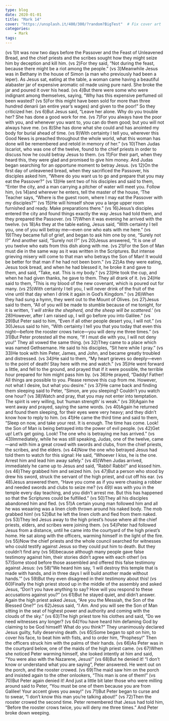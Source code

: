 ```yaml
---
type: blog
date: 2020-01-01
title: "Mark 14"
cover: "https://unsplash.it/400/300/?random?BigTest"  # Fix cover art
categories: 
    - Mark
tags:
---
```


(vs 1)It was now two days before the Passover and the Feast of Unleavened Bread, and the chief priests and the scribes sought how they might seize him by deception and kill him.  (vs 2)For they said, “Not during the feast, because there might be a riot among the people.”  (vs 3)Meanwhile Jesus was in Bethany in the house of Simon (a man who previously had been a leper). As Jesus sat, eating at the table, a woman came having a beautiful alabaster jar of expensive aromatic oil made using pure nard. She broke the jar and poured it over his head.  (vs 4)But there were some who were indignant among themselves, saying, “Why has this expensive perfumed oil been wasted?  (vs 5)For this might have been sold for more than three hundred denarii (an entire year’s wages) and given to the poor!” So they criticized her.  (vs 6)But Jesus said, “Leave her alone. Why do you trouble her? She has done a good work for me.  (vs 7)For you always have the poor with you, and whenever you want to, you can do them good; but you will not always have me.  (vs 8)She has done what she could and has anointed my body for burial ahead of time.  (vs 9)With certainty I tell you, wherever this Good News is preached throughout the whole world, what this woman has done will be remembered and retold in memory of her.”  (vs 10)Then Judas Iscariot, who was one of the twelve, found to the chief priests in order to discuss how he could betray Jesus to them.  (vs 11)For their part, when they heard this, they were glad and promised to give him money. And Judas began searching for an opportune moment to betray Jesus.  (vs 12)On the first day of unleavened bread, when they sacrificed the Passover, his disciples asked him, “Where do you want us to go and prepare that you may eat the Passover?”  (vs 13)He sent two of his disciples and said to them, “Enter the city, and a man carrying a pitcher of water will meet you. Follow him,  (vs 14)and wherever he enters, tell the master of the house, ‘The Teacher says, “Where is the guest room, where I may eat the Passover with my disciples?”’  (vs 15)He will himself show you a large upper room furnished and ready. Make preparations there.”  (vs 16)Jesus’s disciples entered the city and found things exactly the way Jesus had told them, and they prepared the Passover.  (vs 17)When it was evening he arrived with the twelve.  (vs 18)As they at the table eating, Jesus said, “With certainty I tell you, one of you will betray me—even one who eats with me here.”  (vs 19)They became full of grief, and began to ask him one by one, “Surely not I?” And another said, “Surely not I?”  (vs 20)Jesus answered, “It is one of you twelve who eats from this dish along with me.  (vs 21)For the Son of Man must die in the same way as it was written in the Scriptures. But intense grieving misery will come to that man who betrays the Son of Man! It would be better for that man if he had not been born.”  (vs 22)As they were eating, Jesus took bread, and when he had blessed it, he broke it and gave to them, and said, “Take, eat. This is my body.”  (vs 23)He took the cup, and when he had given thanks, he gave to them. They all drank of it.  (vs 24)He said to them, “This is my blood of the new covenant, which is poured out for many.  (vs 25)With certainty I tell you, I will never drink of the fruit of the vine until that day when I drink it again in God’s Kingdom.”  (vs 26)When they had sung a hymn, they went out to the Mount of Olives.  (vs 27)Jesus said to them, “All of you will be made to stumble because of me tonight, for it is written, *‘I will strike the shepherd, and the sheep will be scattered.’*  (vs 28)However, after I am raised up, I will go before you into Galilee.”  (vs 29)But Peter said to him, “Even if all other people desert you, I will not.”  (vs 30)Jesus said to him, “With certainty I tell you that you today that even this night—before the rooster crows twice—you will deny me three times.”  (vs 31)But Peter protested all the more, “If I must die with you, I will not deny you!” They all vowed the same thing.  (vs 32)They came to a place which was named Gethsemane. He said to his disciples, “Sit here while I pray.”  (vs 33)He took with him Peter, James, and John, and became greatly troubled and distressed.  (vs 34)He said to them, “My heart grieves so deeply—even to the point of death! Stay here with me and watch.”  (vs 35)He went forward a little, and fell to the ground, and prayed that if it were possible, the terrible hour prepared for him might pass him by.  (vs 36)He prayed, “Daddy! Father! All things are possible to you. Please remove this cup from me. However, not what I desire, but what you desire.”  (vs 37)He came back and finding them sleeping said to Peter, “Simon, are you sleeping? Couldn’t you watch one hour?  (vs 38)Watch and pray, that you may not enter into temptation. The spirit is very willing, but ‘human strength’ is weak.”  (vs 39)Again he went away and prayed, saying the same words.  (vs 40)Again he returned and found them sleeping, for their eyes were very heavy; and they didn’t know how to reply to him.  (vs 41)He came the third time and said to them, “Sleep on now, and take your rest. It is enough. The time has come. Look! the Son of Man is being betrayed into the power of evil people.  (vs 42)Get up! Let’s get going. Look! The one who is betraying me has arrived.”  (vs 43)Immediately, while he was still speaking, Judas, one of the twelve, came—and with him a great crowd with swords and clubs, from the chief priests, the scribes, and the elders.  (vs 44)Now the one who betrayed Jesus had told them to watch for this signal: He said, “Whoever I kiss, he is the one. Arrest him and lead him away safely.”  (vs 45)When Judas arrived, immediately he came up to Jesus and said, “Rabbi! Rabbi!” and kissed him.  (vs 46)They grabbed him and seized him.  (vs 47)But a person who stood by drew his sword, struck the servant of the high priest, and cut off his ear.  (vs 48)Jesus answered them, “Have you come as if you were chasing a robber and needed swords and clubs to seize me?  (vs 49)I was with you in the temple every day teaching, and you didn’t arrest me. But this has happened so that the Scriptures could be fulfilled.”  (vs 50)They all his disciples abandoned him and fled.  (vs 51)A certain young man followed him and all he was weaaring was a linen cloth thrown around his naked body. The mob grabbed him!  (vs 52)But he left the linen cloth and fled from them naked.  (vs 53)They led Jesus away to the high priest’s house where all the chief priests, elders, and scribes were joining them.  (vs 54)Peter had followed Jesus from a distance, until he came into the courtyard of the high priest’s home. He sat along with the officers, warming himself in the light of the fire.  (vs 55)Now the chief priests and the whole council searched for witnesses who could testify against Jesus so they could put him to death. But they couldn’t find any  (vs 56)because although many people gave false testimony against him, their stories didn’t agree with each other!  (vs 57)Some stood before those assembled and offered this false testimony against Jesus:  (vs 58)“We heard him say, ‘I will destroy this temple that is made with hands, and in three days I will build another made without hands.’”  (vs 59)But they even disagreed in their testimony about this!  (vs 60)Finally the high priest stood up in the middle of the assembly and asked Jesus, “Don’t you have anything to say? How will you respond to these accusations against you?”  (vs 61)But he stayed quiet, and didn’t answer. Again the high priest asked Jesus, “Are you the Messiah, the Son of the Blessed One?”  (vs 62)Jesus said, *“I Am.* And you will see the Son of Man sitting in the seat of highest power and authority and coming with the clouds of the sky.”  (vs 63)The high priest tore his clothes and said, “Do we need witnesses any longer?  (vs 64)You have heard him defaming God by claiming to be God himself! What do you think?” They unanimously declared Jesus guilty, fully deserving death.  (vs 65)Some began to spit on him, to cover his face, to beat him with fists, and to order him, “Prophesy!” Then the officers struck him with the palms of their hands.  (vs 66)As Peter was in the courtyard below, one of the maids of the high priest came.  (vs 67)When she noticed Peter warming himself, she looked intently at him and said, “You were also with the Nazarene, Jesus!”  (vs 68)But he denied it! “I don’t know or understand what you are saying”, Peter answered. He went out on the porch, and the rooster crowed.  (vs 69)The maid saw him on the porch and insisted again to the other onlookers, “This man is one of them!”  (vs 70)But Peter again denied it! And just a little bit later those who were milling around said to Peter, “You must be one of them because you are from Galilee! Your accent gives you away!”  (vs 71)But Peter began to curse and to swear, “I don’t know this man you’re talking about!”  (vs 72)Then the rooster crowed the second time. Peter remembered that Jesus had told him, “Before the rooster crows twice, you will deny me three times.” And Peter broke down weeping. ﻿
